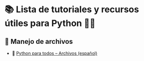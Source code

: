 ﻿# 📚 Lista de tutoriales y recursos útiles para Python 🥸📒

## 📂 Manejo de archivos
- 📘 [Python para todos – Archivos (español)](https://es.py4e.com/html3/07-files)